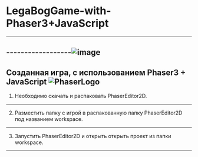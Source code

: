 # LegaBogGame-with-Phaser3+JavaScript
-----------------------------------------------------
------------------![image](https://user-images.githubusercontent.com/44378669/72206722-66aa3b00-34a2-11ea-8433-90e180c9043d.png)
-----------------------------------------------------
Созданная игра, с использованием Phaser3 + JavaScript
![PhaserLogo](https://user-images.githubusercontent.com/44378669/72206710-192dce00-34a2-11ea-9a59-c0db80baf4b6.png)
-----------------------------------------------------
1. Необходимо скачать и распаковать PhaserEditor2D.
-----------------------------------------------------
2. Разместить папку с игрой в распакованную папку PhaserEditor2D под названием workspace.
-----------------------------------------------------
3. Запустить PhaserEditor2D и открыть открыть проект из папки workspace.
-----------------------------------------------------
